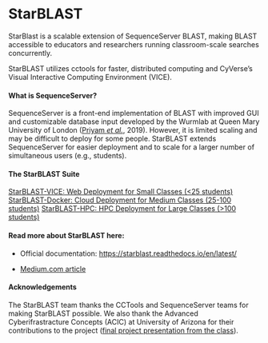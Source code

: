 # StarBLAST

StarBlast is a scalable extension of SequenceServer BLAST, making BLAST accessible to educators and researchers running classroom-scale searches concurrently.

StarBLAST utilizes cctools for faster, distributed computing and CyVerse’s Visual Interactive Computing Environment (VICE).


#### What is SequenceServer?

SequenceServer is a front-end implementation of BLAST with improved GUI and customizable database input developed by the Wurmlab at Queen Mary University of London ([Priyam *et al.*](https://academic.oup.com/mbe/article/36/12/2922/5549819), 2019). However, it is limited scaling and may be difficult to deploy for some people. StarBLAST extends SequenceServer for easier deployment and to scale for a larger number of simultaneous users (e.g., students).

#### The StarBLAST Suite

[StarBLAST-VICE: Web Deployment for Small Classes (<25 students)](https://starblast.readthedocs.io/en/latest/2_StarBLAST-VICE.html)
[StarBLAST-Docker: Cloud Deployment for Medium Classes (25-100 students)](https://starblast.readthedocs.io/en/latest/3_StarBLAST-Docker.html)
[StarBLAST-HPC: HPC Deployment for Large Classes (>100 students)](https://starblast.readthedocs.io/en/latest/4_StarBLAST-HPC.html)

#### Read more about StarBLAST here:

+ Official documentation: https://starblast.readthedocs.io/en/latest/

+ [Medium.com article](https://medium.com/@samanthalrobbins/starblast-cafd04f7916a#860a)


#### Acknowledgements

The StarBLAST team thanks the CCTools and SequenceServer teams for making StarBLAST possible. We also thank the Advanced Cyberifrastracture Concepts (ACIC) at University of Arizona for their contributions to the project ([final project presentation from the class](https://docs.google.com/presentation/d/1-cOdgooy4-4HXQa1AilzhkWBcj5J1cTag8o69IYyH2M/edit#slide=id.g7443e88c5c_0_5)).
